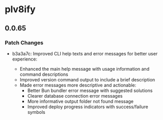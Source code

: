 # plv8ify

## 0.0.65

### Patch Changes

- b3a3a7c: Improved CLI help texts and error messages for better user experience:

  - Enhanced the main help message with usage information and command descriptions
  - Improved version command output to include a brief description
  - Made error messages more descriptive and actionable:
    - Better Bun bundler error message with suggested solutions
    - Clearer database connection error messages
    - More informative output folder not found message
    - Improved deploy progress indicators with success/failure symbols
